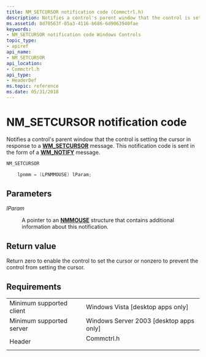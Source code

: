 ```yaml
---
title: NM_SETCURSOR notification code (Commctrl.h)
description: Notifies a control's parent window that the control is setting the cursor in response to a WM\_SETCURSOR message. This notification code is sent in the form of a WM\_NOTIFY message.
ms.assetid: 8d70563f-05a3-4116-b686-6d9063940fae
keywords:
- NM_SETCURSOR notification code Windows Controls
topic_type:
- apiref
api_name:
- NM_SETCURSOR
api_location:
- Commctrl.h
api_type:
- HeaderDef
ms.topic: reference
ms.date: 05/31/2018
---
```


# NM\_SETCURSOR notification code

Notifies a control's parent window that the control is setting the cursor in response to a [**WM\_SETCURSOR**](/windows/desktop/menurc/wm-setcursor) message. This notification code is sent in the form of a [**WM\_NOTIFY**](wm-notify.md) message.


```C++
NM_SETCURSOR

    lpnmm = (LPNMMOUSE) lParam; 
```



## Parameters

<dl> <dt>

*lParam* 
</dt> <dd>

A pointer to an [**NMMOUSE**](/windows/win32/api/commctrl/ns-commctrl-nmmouse) structure that contains additional information about this notification.

</dd> </dl>

## Return value

Return zero to enable the control to set the cursor or nonzero to prevent the control from setting the cursor.

## Requirements



|                                     |                                                                                       |
|-------------------------------------|---------------------------------------------------------------------------------------|
| Minimum supported client<br/> | Windows Vista \[desktop apps only\]<br/>                                        |
| Minimum supported server<br/> | Windows Server 2003 \[desktop apps only\]<br/>                                  |
| Header<br/>                   | <dl> <dt>Commctrl.h</dt> </dl> |



 

